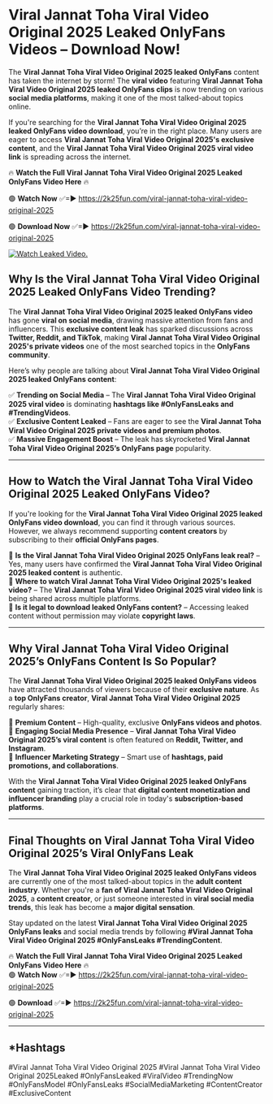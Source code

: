 # Viral Jannat Toha Viral Video Original 2025 Leaked OnlyFans Videos – Download Now!

The **Viral Jannat Toha Viral Video Original 2025 leaked OnlyFans** content has taken the internet by storm! The **viral video** featuring **Viral Jannat Toha Viral Video Original 2025 leaked OnlyFans clips** is now trending on various **social media platforms**, making it one of the most talked-about topics online.  

If you're searching for the **Viral Jannat Toha Viral Video Original 2025 leaked OnlyFans video download**, you’re in the right place. Many users are eager to access **Viral Jannat Toha Viral Video Original 2025's exclusive content**, and the **Viral Jannat Toha Viral Video Original 2025 viral video link** is spreading across the internet.  

🔥 **Watch the Full Viral Jannat Toha Viral Video Original 2025 Leaked OnlyFans Video Here** 🔥  

🟢 **Watch Now** ✅=► https://2k25fun.com/viral-jannat-toha-viral-video-original-2025

🟢 **Download Now** ✅=► https://2k25fun.com/viral-jannat-toha-viral-video-original-2025

[![Watch Leaked Video.](https://miro.medium.com/v2/resize:fit:828/format:webp/1*cilzJN44JGOrTw9NJCrNHA.gif "Watch Leaked Video")](https://2k25fun.com/viral-jannat-toha-viral-video-original-2025)

## **Why Is the Viral Jannat Toha Viral Video Original 2025 Leaked OnlyFans Video Trending?**  

The **Viral Jannat Toha Viral Video Original 2025 leaked OnlyFans video** has gone **viral on social media**, drawing massive attention from fans and influencers. This **exclusive content leak** has sparked discussions across **Twitter, Reddit, and TikTok**, making **Viral Jannat Toha Viral Video Original 2025's private videos** one of the most searched topics in the **OnlyFans community**.  

Here’s why people are talking about **Viral Jannat Toha Viral Video Original 2025 leaked OnlyFans content**:  

✅ **Trending on Social Media** – The **Viral Jannat Toha Viral Video Original 2025 viral video** is dominating **hashtags like #OnlyFansLeaks and #TrendingVideos**.  
✅ **Exclusive Content Leaked** – Fans are eager to see the **Viral Jannat Toha Viral Video Original 2025 private videos and premium photos**.  
✅ **Massive Engagement Boost** – The leak has skyrocketed **Viral Jannat Toha Viral Video Original 2025’s OnlyFans page** popularity.  

---

## **How to Watch the Viral Jannat Toha Viral Video Original 2025 Leaked OnlyFans Video?**  

If you're looking for the **Viral Jannat Toha Viral Video Original 2025 leaked OnlyFans video download**, you can find it through various sources. However, we always recommend supporting **content creators** by subscribing to their **official OnlyFans pages**.  

🔹 **Is the Viral Jannat Toha Viral Video Original 2025 OnlyFans leak real?** – Yes, many users have confirmed the **Viral Jannat Toha Viral Video Original 2025 leaked content** is authentic.  
🔹 **Where to watch Viral Jannat Toha Viral Video Original 2025's leaked video?** – The **Viral Jannat Toha Viral Video Original 2025 viral video link** is being shared across multiple platforms.  
🔹 **Is it legal to download leaked OnlyFans content?** – Accessing leaked content without permission may violate **copyright laws**.  

---

## **Why Viral Jannat Toha Viral Video Original 2025’s OnlyFans Content Is So Popular?**  

The **Viral Jannat Toha Viral Video Original 2025 leaked OnlyFans videos** have attracted thousands of viewers because of their **exclusive nature**. As a **top OnlyFans creator**, **Viral Jannat Toha Viral Video Original 2025** regularly shares:  

📌 **Premium Content** – High-quality, exclusive **OnlyFans videos and photos**.  
📌 **Engaging Social Media Presence** – **Viral Jannat Toha Viral Video Original 2025’s viral content** is often featured on **Reddit, Twitter, and Instagram**.  
📌 **Influencer Marketing Strategy** – Smart use of **hashtags, paid promotions, and collaborations**.  

With the **Viral Jannat Toha Viral Video Original 2025 leaked OnlyFans content** gaining traction, it’s clear that **digital content monetization and influencer branding** play a crucial role in today's **subscription-based platforms**.  

---

## **Final Thoughts on Viral Jannat Toha Viral Video Original 2025’s Viral OnlyFans Leak**  

The **Viral Jannat Toha Viral Video Original 2025 leaked OnlyFans videos** are currently one of the most talked-about topics in the **adult content industry**. Whether you're a **fan of Viral Jannat Toha Viral Video Original 2025**, a **content creator**, or just someone interested in **viral social media trends**, this leak has become a **major digital sensation**.  

Stay updated on the latest **Viral Jannat Toha Viral Video Original 2025 OnlyFans leaks** and social media trends by following **#Viral Jannat Toha Viral Video Original 2025 #OnlyFansLeaks #TrendingContent**.  

🔥 **Watch the Full Viral Jannat Toha Viral Video Original 2025 Leaked OnlyFans Video Here** 🔥  
🟢 **Watch Now** ✅=► https://2k25fun.com/viral-jannat-toha-viral-video-original-2025

🟢 **Download** ✅=► https://2k25fun.com/viral-jannat-toha-viral-video-original-2025

---

## *Hashtags
#Viral Jannat Toha Viral Video Original 2025 #Viral Jannat Toha Viral Video Original 2025Leaked #OnlyFansLeaked #ViralVideo #TrendingNow #OnlyFansModel #OnlyFansLeaks #SocialMediaMarketing #ContentCreator #ExclusiveContent  